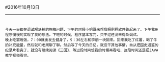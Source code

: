 #2016年10月13日
- - - - -
#
    今天一天都在调试解决树的拖拽问题，下午的时候小明哥来帮我把例程软件跑起来了。下午我用程序慢慢的实现了我的想法。下班的时候，程序基本写完，只不过还没来得及调试。
    晚上吃罢晚饭，7：00就出发去健身了，9：30左右和李朋一块回来。回来我吃了红薯，喝了牛奶补充能量，然后就和老周聊了聊。然后写了今天的日记，就没干其他事情，自从把国史通鉴的纪录片看完了，就没有继续阅读《三国》，等过段时间想看的时候再看吧，这段时间还是把JAVA教学视频看完。
